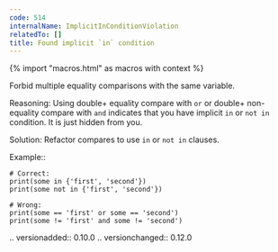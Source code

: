```yaml
---
code: 514
internalName: ImplicitInConditionViolation
relatedTo: []
title: Found implicit `in` condition
---
```


{% import "macros.html" as macros with context %}

Forbid multiple equality comparisons with the same variable.

Reasoning: Using double+ equality compare with `or` or double+
non-equality compare with `and` indicates that you have implicit `in` or
`not in` condition. It is just hidden from you.

Solution: Refactor compares to use `in` or `not in` clauses.

Example::

    # Correct:
    print(some in {'first', 'second'})
    print(some not in {'first', 'second'})
    
    # Wrong:
    print(some == 'first' or some == 'second')
    print(some != 'first' and some != 'second')

.. versionadded:: 0.10.0 .. versionchanged:: 0.12.0